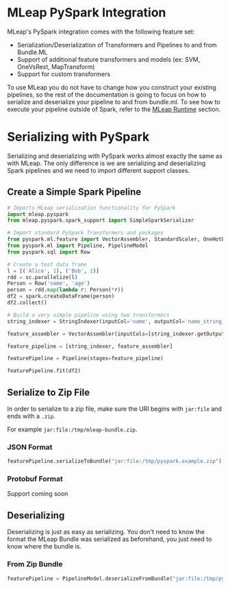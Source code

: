 # MLeap PySpark Integration

MLeap's PySpark integration comes with the following feature set:
* Serialization/Deserialization of Transformers and Pipelines to and from Bundle.ML
* Support of additional feature transformers and models (ex: SVM, OneVsRest, MapTransform)
* Support for custom transformers

To use MLeap you do not have to change how you construct your existing pipelines, so the rest of the documentation is going to focus on how to serialize and deserialize your pipeline to and from bundle.ml.
To see how to execute your pipeline outside of Spark, refer to the [MLeap Runtime](../mleap-runtime/index.md) section.

# Serializing with PySpark

Serializing and deserializing with PySpark works almost exactly the same
as with MLeap. The only difference is we are serializing and
deserializing Spark pipelines and we need to import different support classes.

## Create a Simple Spark Pipeline

```python
# Imports MLeap serialization functionality for PySpark
import mleap.pyspark
from mleap.pyspark.spark_support import SimpleSparkSerializer

# Import standard PySpark Transformers and packages
from pyspark.ml.feature import VectorAssembler, StandardScaler, OneHotEncoder, StringIndexer
from pyspark.ml import Pipeline, PipelineModel
from pyspark.sql import Row

# Create a test data frame
l = [('Alice', 1), ('Bob', 2)]
rdd = sc.parallelize(l)
Person = Row('name', 'age')
person = rdd.map(lambda r: Person(*r))
df2 = spark.createDataFrame(person)
df2.collect()

# Build a very simple pipeline using two transformers
string_indexer = StringIndexer(inputCol='name', outputCol='name_string_index')

feature_assembler = VectorAssembler(inputCols=[string_indexer.getOutputCol()], outputCol="features")

feature_pipeline = [string_indexer, feature_assembler]

featurePipeline = Pipeline(stages=feature_pipeline)

featurePipeline.fit(df2)

```


## Serialize to Zip File

In order to serialize to a zip file, make sure the URI begins with
`jar:file` and ends with a `.zip`.

For example
`jar:file:/tmp/mleap-bundle.zip`.

### JSON Format

```python
featurePipeline.serializeToBundle("jar:file:/tmp/pyspark.example.zip")
```

### Protobuf Format

Support coming soon

## Deserializing

Deserializing is just as easy as serializing. You don't need to know the
format the MLeap Bundle was serialized as beforehand, you just need to
know where the bundle is.

### From Zip Bundle

```python
featurePipeline = PipelineModel.deserializeFromBundle("jar:file:/tmp/pyspark.example.zip")
```